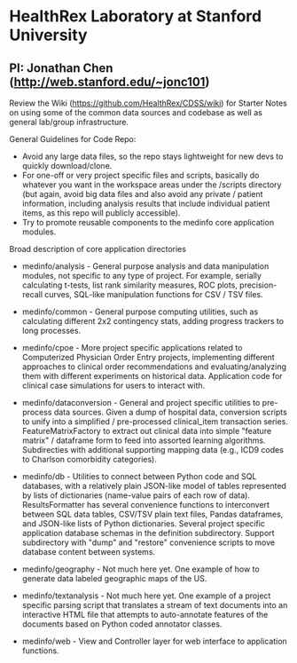 # HealthRex Laboratory at Stanford University
## PI: Jonathan Chen (http://web.stanford.edu/~jonc101)

Review the Wiki (https://github.com/HealthRex/CDSS/wiki) for Starter Notes on using some of the common data sources and codebase as well as general lab/group infrastructure.

General Guidelines for Code Repo:
* Avoid any large data files, so the repo stays lightweight for new devs to quickly download/clone.
* For one-off or very project specific files and scripts, basically do whatever you want in the workspace areas under the /scripts directory (but again, avoid big data files and also avoid any private / patient information, including analysis results that include individual patient items, as this repo will publicly accessible).
* Try to promote reusable components to the medinfo core application modules.

Broad description of core application directories
* medinfo/analysis - General purpose analysis and data manipulation modules, not specific to any type of project. For example, serially calculating t-tests, list rank similarity measures, ROC plots, precision-recall curves, SQL-like manipulation functions for CSV / TSV files.
* medinfo/common - General purpose computing utilities, such as calculating different 2x2 contingency stats, adding progress trackers to long processes.
* medinfo/cpoe - More project specific applications related to Computerized Physician Order Entry projects, implementing different approaches to clinical order recommendations and evaluating/analyzing them with different experiments on historical data. Application code for clinical case simulations for users to interact with.
* medinfo/dataconversion - General and project specific utilities to pre-process data sources. Given a dump of hospital data, conversion scripts to unify into a simplified / pre-processed clinical_item transaction series. FeatureMatrixFactory to extract out clinical data into simple "feature matrix" / dataframe form to feed into assorted learning algorithms. Subdirecties with additional supporting mapping data (e.g., ICD9 codes to Charlson comorbidity categories).
* medinfo/db - Utilities to connect between Python code and SQL databases, with a relatively plain JSON-like model of tables represented by lists of dictionaries (name-value pairs of each row of data). ResultsFormatter has several convenience functions to interconvert between SQL data tables, CSV/TSV plain text files, Pandas dataframes, and JSON-like lists of Python dictionaries. Several project specific application database schemas in the definition subdirectory. Support subdirectory with "dump" and "restore" convenience scripts to move database content between systems.
* medinfo/geography - Not much here yet. One example of how to generate data labeled geographic maps of the US.
* medinfo/textanalysis - Not much here yet. One example of a project specific parsing script that translates a stream of text documents into an interactive HTML file that attempts to auto-annotate features of the documents based on Python coded annotator classes.
* medinfo/web - View and Controller layer for web interface to application functions.

	 
